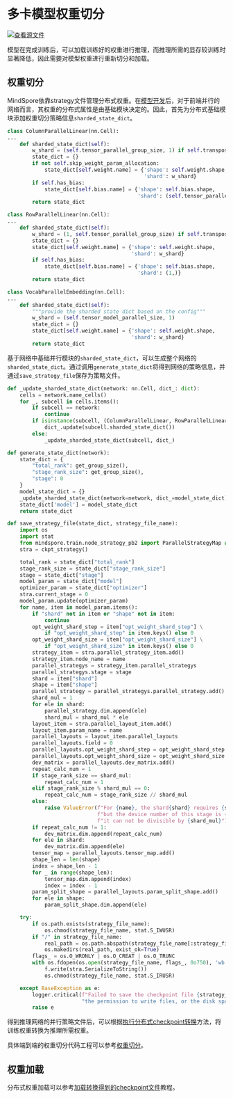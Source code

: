 # 多卡模型权重切分

[![查看源文件](https://mindspore-website.obs.cn-north-4.myhuaweicloud.com/website-images/master/resource/_static/logo_source.svg)](https://gitee.com/mindspore/docs/blob/master/docs/mindspore/source_zh_cn/model_infer/ms_infer/weight_split.md)

模型在完成训练后，可以加载训练好的权重进行推理，而推理所需的显存较训练时显著降低，因此需要对模型权重进行重新切分和加载。

## 权重切分

MindSpore依靠strategy文件管理分布式权重。在[模型开发](model_dev.md)后，对于前端并行的网络而言，其权重的分布式属性是由基础模块决定的。因此，首先为分布式基础模块添加权重切分策略信息`sharded_state_dict`。

```python
class ColumnParallelLinear(nn.Cell):
...
    def sharded_state_dict(self):
        w_shard = (self.tensor_parallel_group_size, 1) if self.transpose_b else (1, self.tensor_parallel_group_size)
        state_dict = {}
        if not self.skip_weight_param_allocation:
            state_dict[self.weight.name] = {'shape': self.weight.shape,
                                            'shard': w_shard}
        if self.has_bias:
            state_dict[self.bias.name] = {'shape': self.bias.shape,
                                          'shard': (self.tensor_parallel_group_size,)}
        return state_dict
```

```python
class RowParallelLinear(nn.Cell):
...
    def sharded_state_dict(self):
        w_shard = (1, self.tensor_parallel_group_size) if self.transpose_b else (self.tensor_parallel_group_size, 1)
        state_dict = {}
        state_dict[self.weight.name] = {'shape': self.weight.shape,
                                        'shard': w_shard}
        if self.has_bias:
            state_dict[self.bias.name] = {'shape': self.bias.shape,
                                          'shard': (1,)}
        return state_dict
```

```python
class VocabParallelEmbedding(nn.Cell):
...
    def sharded_state_dict(self):
        """provide the sharded state dict based on the config"""
        w_shard = (self.tensor_model_parallel_size, 1)
        state_dict = {}
        state_dict[self.weight.name] = {'shape': self.weight.shape,
                                        'shard': w_shard}
        return state_dict
```

基于网络中基础并行模块的`sharded_state_dict`，可以生成整个网络的`sharded_state_dict`。通过调用`generate_state_dict`将得到网络的策略信息，并通过`save_strategy_file`保存为策略文件。

```python
def _update_sharded_state_dict(network: nn.Cell, dict_: dict):
    cells = network.name_cells()
    for _, subcell in cells.items():
        if subcell == network:
            continue
        if isinstance(subcell, (ColumnParallelLinear, RowParallelLinear, VocabParallelEmbedding)):
            dict_.update(subcell.sharded_state_dict())
        else:
            _update_sharded_state_dict(subcell, dict_)

def generate_state_dict(network):
    state_dict = {
        "total_rank": get_group_size(),
        "stage_rank_size": get_group_size(),
        "stage": 0
    }
    model_state_dict = {}
    _update_sharded_state_dict(network=network, dict_=model_state_dict)
    state_dict['model'] = model_state_dict
    return state_dict

def save_strategy_file(state_dict, strategy_file_name):
    import os
    import stat
    from mindspore.train.node_strategy_pb2 import ParallelStrategyMap as ckpt_strategy
    stra = ckpt_strategy()

    total_rank = state_dict["total_rank"]
    stage_rank_size = state_dict["stage_rank_size"]
    stage = state_dict["stage"]
    model_param = state_dict["model"]
    optimizer_param = state_dict["optimizer"]
    stra.current_stage = 0
    model_param.update(optimizer_param)
    for name, item in model_param.items():
        if "shard" not in item or "shape" not in item:
            continue
        opt_weight_shard_step = item["opt_weight_shard_step"] \
            if "opt_weight_shard_step" in item.keys() else 0
        opt_weight_shard_size = item["opt_weight_shard_size"] \
            if "opt_weight_shard_size" in item.keys() else 0
        strategy_item = stra.parallel_strategy_item.add()
        strategy_item.node_name = name
        parallel_strategys = strategy_item.parallel_strategys
        parallel_strategys.stage = stage
        shard = item["shard"]
        shape = item["shape"]
        parallel_strategy = parallel_strategys.parallel_strategy.add()
        shard_mul = 1
        for ele in shard:
            parallel_strategy.dim.append(ele)
            shard_mul = shard_mul * ele
        layout_item = stra.parallel_layout_item.add()
        layout_item.param_name = name
        parallel_layouts = layout_item.parallel_layouts
        parallel_layouts.field = 0
        parallel_layouts.opt_weight_shard_step = opt_weight_shard_step
        parallel_layouts.opt_weight_shard_size = opt_weight_shard_size
        dev_matrix = parallel_layouts.dev_matrix.add()
        repeat_calc_num = 1
        if stage_rank_size == shard_mul:
            repeat_calc_num = 1
        elif stage_rank_size % shard_mul == 0:
            repeat_calc_num = stage_rank_size // shard_mul
        else:
            raise ValueError(f"For {name}, the shard{shard} requires {shard_mul} devices, "
                             f"but the device number of this stage is {stage_rank_size}, "
                             f"it can not be divisible by {shard_mul}")
        if repeat_calc_num != 1:
            dev_matrix.dim.append(repeat_calc_num)
        for ele in shard:
            dev_matrix.dim.append(ele)
        tensor_map = parallel_layouts.tensor_map.add()
        shape_len = len(shape)
        index = shape_len - 1
        for _ in range(shape_len):
            tensor_map.dim.append(index)
            index = index - 1
        param_split_shape = parallel_layouts.param_split_shape.add()
        for ele in shape:
            param_split_shape.dim.append(ele)

    try:
        if os.path.exists(strategy_file_name):
            os.chmod(strategy_file_name, stat.S_IWUSR)
        if "/" in strategy_file_name:
            real_path = os.path.abspath(strategy_file_name[:strategy_file_name.rfind("/")])
            os.makedirs(real_path, exist_ok=True)
        flags_ = os.O_WRONLY | os.O_CREAT | os.O_TRUNC
        with os.fdopen(os.open(strategy_file_name, flags_, 0o750), 'wb') as f:
            f.write(stra.SerializeToString())
            os.chmod(strategy_file_name, stat.S_IRUSR)

    except BaseException as e:
        logger.critical(f"Failed to save the checkpoint file {strategy_file_name}. Maybe don't have "
                        "the permission to write files, or the disk space is insufficient and so on.")
        raise e
```

得到推理网络的并行策略文件后，可以根据[执行分布式checkpoint转换](https://www.mindspore.cn/tutorials/experts/zh-CN/r2.3.1/parallel/model_transformation.html#执行分布式checkpoint转换)方法，将训练权重转换为推理所需权重。

具体端到端的权重切分代码工程可以参考[权重切分](https://gitee.com/mindspore/docs/blob/master/docs/mindspore/source_zh_cn/model_infer/ms_infer/code//param_split.py)。

## 权重加载

分布式权重加载可以参考[加载转换得到的checkpoint文件](https://www.mindspore.cn/tutorials/experts/zh-CN/r2.3.1/parallel/model_transformation.html#加载转换得到的checkpoint文件)教程。